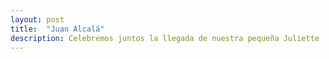 ```yaml
---
layout: post
title:  "Juan Alcalá"
description: Celebremos juntos la llegada de nuestra pequeña Juliette 
---
```


